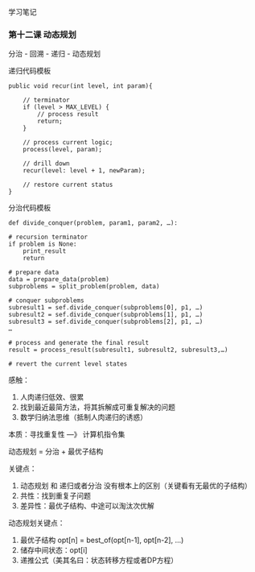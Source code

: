 学习笔记

### 第十二课 动态规划

分治 - 回溯 - 递归 - 动态规划


递归代码模板

    public void recur(int level, int param){

        // terminator
        if (level > MAX_LEVEL) {
            // process result
            return;
        }

        // process current logic;
        process(level, param);

        // drill down
        recur(level: level + 1, newParam);

        // restore current status
    }

分治代码模板

    def divide_conquer(problem, param1, param2, …):
    
    # recursion terminator
    if problem is None:
        print_result
        return

    # prepare data
    data = prepare_data(problem)
    subproblems = split_problem(problem, data)

    # conquer subproblems
    subresult1 = sef.divide_conquer(subproblems[0], p1, …)
    subresult2 = sef.divide_conquer(subproblems[1], p1, …)
    subresult3 = sef.divide_conquer(subproblems[2], p1, …)
    …

    # process and generate the final result
    result = process_result(subresult1, subresult2, subresult3,…)

    # revert the current level states

感触：
1. 人肉递归低效、很累
2. 找到最近最简方法，将其拆解成可重复解决的问题
3. 数学归纳法思维（抵制人肉递归的诱惑）

本质：寻找重复性 —》 计算机指令集

动态规划 = 分治 + 最优子结构

关键点：
1. 动态规划 和 递归或者分治 没有根本上的区别（关键看有无最优的子结构）
2. 共性：找到重复子问题
3. 差异性：最优子结构、中途可以淘汰次优解

动态规划关键点：
1. 最优子结构 opt[n] = best_of(opt[n-1], opt[n-2], …)
2. 储存中间状态：opt[i]
3. 递推公式（美其名曰：状态转移方程或者DP方程）